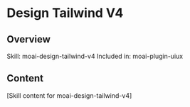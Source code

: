 # Design Tailwind V4

## Overview
Skill: moai-design-tailwind-v4
Included in: moai-plugin-uiux

## Content
[Skill content for moai-design-tailwind-v4]
